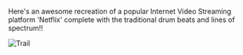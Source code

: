 Here's an awesome recreation of a popular Internet Video Streaming platform 'Netflix' complete with the traditional drum beats and lines of spectrum!!

![Trail](trial.gif)
